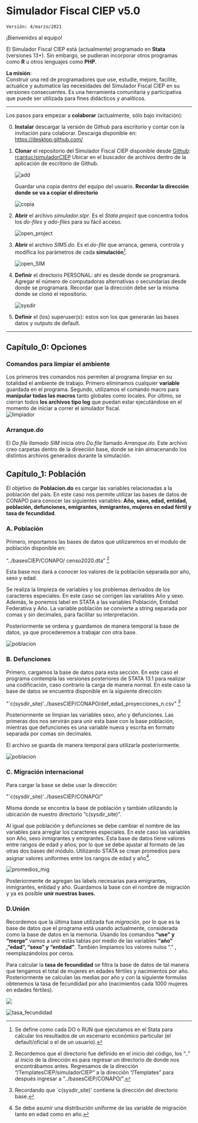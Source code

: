 # Simulador Fiscal CIEP v5.0

	Versión: 4/marzo/2021

¡Bienvenidxs al equipo!

El Simulador Fiscal CIEP está (actualmente) programado en **Stata** (versiones 13+). Sin embargo, se pudieran incorporar otros programas como **R** u otros lenguajes como **PHP**.


**La misión**:  
Construir una red de programadores que use, estudie, mejore, facilite, actualice y automatice las necesidades del Simulador Fiscal CIEP en su versiones consecuentes. Es una herramienta comunitaria y participativa que puede ser utilizada para fines didácticos y analíticos.

---

Los pasos para empezar a **colaborar** (actualmente, sólo bajo invitación):

0. **Instalar** descargar la versión de Github para escritorio y contar con la invitación para colaborar. Descarga disponible en: https://desktop.github.com/
1. **Clonar** el repositorio del Simulador Fiscal CIEP disponible desde [Github][]: [rcantuc/simuladorCIEP][simuladorCIEP]
	Ubicar en el buscador de archivos dentro de la aplicación de escritorio de Github.
	
	![add](/Images/Cap_0/add.PNG) 
	
	Guardar una copia dentro del equipo del usuario. **Recordar la dirección donde se va a copiar el directorio**
	
	![copia](/Images/Cap_0/copia.PNG)

2. **Abrir** el archivo *simulador.stpr*. Es el *Stata project* que concentra todos los *do-files* y *ado-files* para su fácil acceso.
	
	![open_project](/Images/Cap_0/open_project.PNG)
	
3. **Abrir** el archivo *SIM5.do*. Es el *do-file* que arranca, genera, controla y modifica los parámetros de cada **simulación**[^1]. 
	
	![open_SIM](/Images/Cap_0/open_SIM.PNG)
	
4. **Definir** el directorio PERSONAL: ahí es desde donde se programará. Agregar el número de computadoras alternativas o secundarias desde donde se programará.
	Recordar que la dirección debe ser la misma donde se clonó el repositorio. 
	
	![sysdir](/Images/Cap_0/sysdir.PNG)
	
5. **Definir** el (los) superuser(s): estos son los que generarán las bases datos y outputs de default.

---
## Capítulo_0: Opciones



### Comandos para limpiar el ambiente 

Los primeros tres comandos nos permiten al programa limpiar en su totalidad el ambiente de trabajo. Primero eliminamos cualquier **variable** guardada en el programa. Segundo, utilizamos el comando macro para **manipular todas las macros** tanto globales como locales.  Por último, se cierran todos **los archivos tipo log** que puedan estar ejecutándose en el momento de iniciar a correr el simulador fiscal.  
	![limpiador](/Images/Cap_0/Limpiador.PNG)

### Arranque.do
El *Do.file llamado SIM* inicia otro *Do.file* llamado *Arranque.do*. Este archivo creo carpetas dentro de la direeción base, donde se irán almacenando los distintos archivos generados durante la simulación. 

## Capítulo_1: Población

El objetivo de **Poblacion.do** es cargar las variables relacionadas a la población del país. En este caso nos permite utilizar las bases de datos de CONAPO para conocer las siguientes variables: **Año, sexo, edad, entidad, población, defunciones, emigrantes, inmigrantes, mujeres en edad fértil y tasa de fecundidad**. 

### A. Población
Primero, importamos las bases de datos que utilizaremos en el modulo de población disponible en:

“../basesCIEP/CONAPO/ censo2020.dta” [^2]

Esta base nos dará a conocer los valores de la población separada por año, sexo y edad.  

Se realiza la limpieza de variables y los problemas derivados de los caracteres especiales. En este caso se corrigen las variables Año y sexo. Además, le ponemos label en STATA a las variables Población, Entidad Federativa y Año.
La variable población se convierte a string separada por comas y sin decimales, para facilitar su interpretación. 

Posteriormente se ordena y guardamos de manera temporal la base de datos, ya que procederemos a trabajar con otra base. 

![poblacion](/Images/Cap_1/poblacion.PNG)


### B. Defunciones

Primero, cargamos la base de datos para esta sección. En este caso el programa contempla las versiones posteriores de STATA 13.1 para realizar una codificación, caso contrario la carga de manera normal. 
En este caso la base de datos se encuentra disponible en la siguiente dirección: 

"`c(sysdir_site)'../basesCIEP/CONAPO/def_edad_proyecciones_n.csv" [^3]

Posteriormente se limpian las variables sexo, año y defunciones. Las primeras dos nos servirán para unir esta base con la base población, mientras que defunciones es una variable nueva y escrita en formato separada por comas sin decimales. 

El archivo se guarda de manera temporal para utilizarla posteriormente. 

![poblacion](/Images/Cap_1/defunciones.PNG)


### C. Migración internacional
Para cargar la base se debe usar la dirección: 

"`c(sysdir_site)'../basesCIEP/CONAPO/” 

Misma donde se encontra la base de población y también utilizando  la ubicación de nuestro directorio “c(sysdir_site)”.

Al igual que población y defunciones se debe cambiar el nombre de las variables para arreglar los caracteres especiales. En este caso las variables son Año, sexo inmigrantes y emigrantes.
Esta base de datos tiene valores entre rangos de edad y años; por lo que se debe ajustar al formato de las otras dos bases del módulo. Utilizando STATA se crean promedios para asignar valores uniformes entre los rangos de edad y año[^4].

![promedios_mig](/Images/Cap_1/promedios_mig.PNG)

Posteriormente de agregan las labels necesarias para emigrantes, inmigrantes, entidad y año. Guardamos la base con el nombre de migración y ya es posible **unir nuestras bases.**

### D.Unión

Recordemos que la última base utilizada fue *migración*, por lo que es la base de datos que el programa está usando actualmente, considerada como la base de datos en la memoria. Usando los comandos **“use” y “merge”** vamos a unir estás tablas por medio de las variables **“año” ,”edad”, “sexo” y “entidad”**. También limpiamos los valores nulos “.” , reemplazándolos por ceros.

Para calcular la **tasa de fecundidad** se filtra la base de datos de tal manera que tengamos el total de mujeres en edades fértiles y nacimientos por año.  Posteriormente se calculan las medias por año y con la siguiente formulas obtenemos la tasa de fecundidad por año (nacimientos cada 1000 mujeres en edades fértiles). 

<img src="https://render.githubusercontent.com/render/math?math=Tasa de fecundidad =\frac{Nacimientos}{Mujeres Fertiles}*1000">

![tasa_fecundidad](/Images/Cap_1/tasa_fecundidad.PNG)









[^1]: Se define como cada DO o RUN que ejecutamos en el Stata para calcular los resultados de un escenario económico particular (el default/oficial o el de un usuario).
[^2]: Recordemos que el directorio fue definido en el inicio del código, los “..” al inicio de la dirección es para regresar un directorio de donde nos encontrábamos antes. Regresamos de la dirección “/TemplatesCIEP/simuladorCIEP” a la dirección “/Templates” para después ingresar a “../basesCIEP/CONAPO/”. 

[^3]: Recordando que `c(sysdir_site)' contiene la dirección del directorio base.  
[^4]: Se debe asumir una distribución uniforme de las variable de migración tanto en edad como en año. 

[Github]:https://github.com/

[simuladorCIEP]:https://github.com/rcantuc/simuladorCIEP
